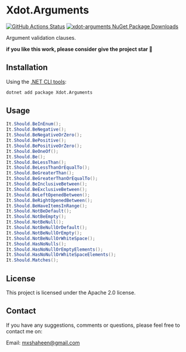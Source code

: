 # Xdot.Arguments

[![GitHub Actions Status](https://github.com/xshaheen/xdot-arguments/actions/workflows/ci.yml/badge.svg?branch=main)](https://github.com/xshaheen/xdot-arguments/actions) [![xdot-arguments NuGet Package Downloads](https://img.shields.io/nuget/dt/Xdot.Arguments)](https://www.nuget.org/packages/Xdot.Arguments)

Argument validation clauses.

**if you like this work, please consider give the project star 🌟**

## Installation

Using the [.NET CLI tools][dotnet-core-cli-tools]:

```sh
dotnet add package Xdot.Arguments
```

## Usage

```c#
It.Should.BeInEnum();
It.Should.BeNegative();
It.Should.BeNegativeOrZero();
It.Should.BePositive();
It.Should.BePositiveOrZero();
It.Should.BeOneOf();
It.Should.Be();
It.Should.BeLessThan();
It.Should.BeLessThanOrEqualTo();
It.Should.BeGreaterThan();
It.Should.BeGreaterThanOrEqualTo();
It.Should.BeInclusiveBetween();
It.Should.BeExclusiveBetween();
It.Should.BeLeftOpenedBetween();
It.Should.BeRightOpenedBetween();
It.Should.BeHaveItemsInRange();
It.Should.NotBeDefault();
It.Should.NotBeEmpty();
It.Should.NotBeNull();
It.Should.NotBeNullOrDefault();
It.Should.NotBeNullOrEmpty();
It.Should.NotBeNullOrWhiteSpace();
It.Should.HasNoNulls();
It.Should.HasNoNullOrEmptyElements();
It.Should.HasNoNullOrWhiteSpaceElements();
It.Should.Matches();
```

## License

This project is licensed under the Apache 2.0 license.

## Contact

If you have any suggestions, comments or questions, please feel free to contact me on:

Email: mxshaheen@gmail.com

[arguments-in-package]: https://www.nuget.org/packages/Xdot.Arguments/
[dotnet-core-cli-tools]: https://docs.microsoft.com/en-us/dotnet/core/tools/
